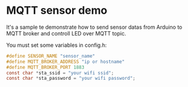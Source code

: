 # MQTT sensor demo

It's a sample te demonstrate how to send sensor datas from Arduino to MQTT broker and controll LED over MQTT topic.

You must set some variables in config.h:
```c
#define SENSOR_NAME "sensor_name"
#define MQTT_BROKER_ADDRESS "ip or hostname"
#define MQTT_BROKER_PORT 1883
const char *sta_ssid = "your wifi ssid";
const char *sta_password = "your wifi password";
```
